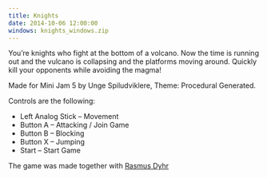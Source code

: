 ```yaml
---
title: Knights
date: 2014-10-06 12:00:00
windows: knights_windows.zip
---
```


You’re knights who fight at the bottom of a volcano. Now the time is running out and the vulcano is collapsing and the platforms moving around. Quickly kill your opponents while avoiding the magma! 

Made for Mini Jam 5 by Unge Spiludviklere, Theme: Procedural Generated. 

Controls are the following:
- Left Analog Stick – Movement
- Button A – Attacking / Join Game
- Button B – Blocking
- Button X – Jumping
- Start – Start Game

The game was made together with [Rasmus Dyhr](http://rasmusdyhr.me)
